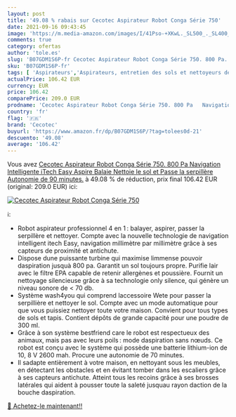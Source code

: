```yaml
---
layout: post
title: '49.08 % rabais sur Cecotec Aspirateur Robot Conga Série 750'
date: 2021-09-16 09:43:45
image: 'https://m.media-amazon.com/images/I/41Pso-+XKwL._SL500_._SL400_.jpg'
comments: true
category: ofertas
author: 'tole.es'
slug: 'B07GDM1S6P-fr Cecotec Aspirateur Robot Conga Série 750. 800 Pa...'
sku: 'B07GDM1S6P-fr'
tags: [ 'Aspirateurs','Aspirateurs, entretien des sols et nettoyeurs de vitres','Cuisine et Maison','Robots aspirateurs','cecotec', ]
actualPrice: 106.42 EUR
currency: EUR
price: 106.42
comparePrice: 209.0 EUR
prodname: 'Cecotec Aspirateur Robot Conga Série 750. 800 Pa   Navigation Intelligente iTech Easy  Aspire   Balaie  Nettoie le sol et Passe la serpillère   Autonomie de 90 minutes.'
country: 'fr'
flag: '🇫🇷'
brand: 'Cecotec'
buyurl: 'https://www.amazon.fr/dp/B07GDM1S6P/?tag=tolees0d-21'
descuento: '49.08'
average: '106.42'
---
```


Vous avez [Cecotec Aspirateur Robot Conga Série 750. 800 Pa   Navigation Intelligente iTech Easy  Aspire   Balaie  Nettoie le sol et Passe la serpillère   Autonomie de 90 minutes.](https://www.amazon.fr/dp/B07GDM1S6P/?tag=tolees0d-21)  à  49.08 % de réduction, prix final  106.42 EUR (original: 209.0 EUR) ici:

[![Cecotec Aspirateur Robot Conga Série 750](https://m.media-amazon.com/images/I/41Pso-+XKwL._SL500_._SL400_.jpg)](https://www.amazon.fr/dp/B07GDM1S6P/?tag=tolees0d-21)

ℹ️:

- Robot aspirateur professionnel 4 en 1 : balayer, aspirer, passer la serpillère et nettoyer. Compte avec la nouvelle technologie de navigation intelligent itech Easy, navigation millimètre par millimètre grâce à ses capteurs de proximité et antichute.
- Dispose dune puissante turbine qui maximise limmense pouvoir daspiration jusquà 800 pa. Garantit un sol toujours propre. Purifie lair avec le filtre EPA capable de retenir allergènes et poussière. Fournit un nettoyage silencieuse grâce à sa technologie only silence, qui génère un niveau sonore de < 70 db.
- Système wash4you qui comprend laccessoire Wete pour passer la serpillière et nettoyer le sol. Compte avec un mode automatique pour que vous puissiez nettoyer toute votre maison. Convient pour tous types de sols et tapis. Contient dépôts de grande capacité pour une poudre de 300 ml.
- Grâce à son système bestfriend care le robot est respectueux des animaux, mais pas avec leurs poils : mode daspiration sans nœuds. Ce robot est conçu avec le système qui possède une batterie lithium-ion de 10, 8 V 2600 mah. Procure une autonomie de 70 minutes.
- Il sadapte entièrement à votre maison, en nettoyant sous les meubles, en détectant les obstacles et en évitant tomber dans les escaliers grâce à ses capteurs antichute. Atteint tous les recoins grâce à ses brosses latérales qui aident à pousser toute la saleté jusquau rayon daction de la bouche daspiration.

[🛒 Achetez-le maintenant!!](https://www.amazon.fr/dp/B07GDM1S6P/?tag=tolees0d-21)
